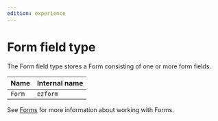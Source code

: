 ```yaml
---
edition: experience
---
```


# Form field type

The Form field type stores a Form consisting of one or more form fields.

| Name   | Internal name |
|--------|---------------|
| `Form` | `ezform`      |



See [Forms](work_with_forms.md) for more information about working with Forms.
